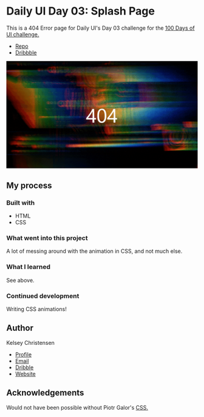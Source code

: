 <h1>Daily UI Day 03: Splash Page</h1>


This is a 404 Error page for Daily UI's Day 03 challenge for the <a href="https://www.dailyui.co/"> 100 Days of UI 
challenge.</a></p>

- [Repo](https://github.com/kelseychristensen/Daily-UI-Day-008 "Daily UI Day 008 Repo")
- [Dribbble](https://dribbble.com/shots/20017761-Daily-UI-Day-008-404-Page "Daily UI Day 008 Dribbble")

![Section 1](screenshot.gif "Screenshot")

## My process

### Built with

- HTML
- CSS

### What went into this project

A lot of messing around with the animation in CSS, and not much else. 

### What I learned

See above. 

### Continued development

Writing CSS animations!


## Author

Kelsey Christensen

- [Profile](https://github.com/kelseychristensen "Kelsey Christensen")
- [Email](mailto:kelsey.c.christensen@gmail.com?subject=Hi "Hi!")
- [Dribble](https://dribbble.com/kelseychristensen "Hi!")
- [Website](http://kelseychristensen.com/ "Welcome")

## Acknowledgements 

Would not have been possible without Piotr Galor's [CSS.](https://codepen.io/pgalor/pen/OeRWJQ)
